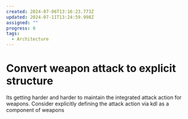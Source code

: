 ```yaml
---
created: 2024-07-06T13:16:23.773Z
updated: 2024-07-11T13:24:59.998Z
assigned: ""
progress: 0
tags:
  - Architecture
---
```


# Convert weapon attack to explicit structure

Its getting harder and harder to maintain the integrated attack action for weapons. Consider explicitly defining the attack action via kdl as a component of weapons
